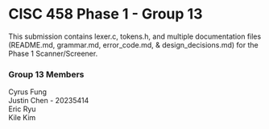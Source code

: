 # CISC 458 Phase 1 - Group 13
This submission contains lexer.c, tokens.h, and multiple documentation files (README.md, grammar.md, error_code.md, & design_decisions.md) for the Phase 1 Scanner/Screener.


### Group 13 Members
Cyrus Fung \
Justin Chen - 20235414 \
Eric Ryu \
Kile Kim